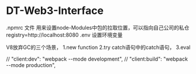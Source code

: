 <!--
 * @Author: Diana Tang
 * @Date: 2024-07-08 15:55:45
 * @LastEditors: Diana Tang
 * @Description: some description
 * @FilePath: /DT-Web3-Interface/README.md
-->
# DT-Web3-Interface
.npmrc 文件 用来设置node-Modules中包的拉取位置，可以指向自己公司的私仓
registry=http://localhost:8080
.env 设置环境变量


V8放弃GC的三个场景，
1.new function 
2.try catch语句中的catch语句，
3.eval

 // "client:dev": "webpack --mode development",
    // "client:build": "webpack --mode production",
